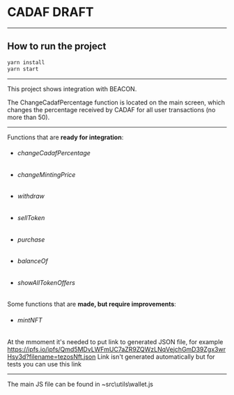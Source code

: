 # CADAF DRAFT
------
## How to run the project
```bash
yarn install
yarn start
```
-------
This project shows integration with BEACON.

The ChangeCadafPercentage function is located on the main screen, which changes the percentage received by CADAF for all user transactions (no more than 50).

-----
Functions that are **ready for integration**:
- ######  changeCadafPercentage
- ######  changeMintingPrice
- ######  withdraw
- ######  sellToken 
- ######  purchase
- ######   balanceOf
- ######   showAllTokenOffers


Some functions that are **made, but require improvements**:
- ######  mintNFT
At the mmoment it's needed to put link to generated JSON file, for example https://ipfs.io/ipfs/Qmd5MDvLWFmUC7aZR9ZQWzLNqVejchGmD39Zgx3wrHsy3d?filename=tezosNft.json
Link isn't generated automatically but for tests you can use this link 



-----
The main JS file can be found in ~src\utils\wallet.js
